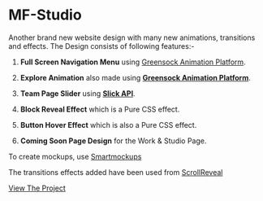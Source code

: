 # MF-Studio
Another brand new website design with many new animations, transitions and effects. The Design consists of following features:-
1) **Full Screen Navigation Menu** using [Greensock Animation Platform](https://greensock.com/).

2) **Explore Animation** also made using [**Greensock Animation Platform**](https://greensock.com/).

3) **Team Page Slider** using [**Slick API**](https://github.com/kenwheeler/slick).

4) **Block Reveal Effect** which is a Pure CSS effect.

5) **Button Hover Effect** which is also a Pure CSS effect.

6) **Coming Soon Page Design** for the Work & Studio Page.

To create mockups, use [Smartmockups](https://smartmockups.com/?status=accepted&expires=1543251852&seller=19214&affiliate=34221&link=783&p_tok=c9d79cb6-8611-4265-b697-692f7dfb4f91)

The transitions effects added have been used from [ScrollReveal](https://scrollrevealjs.org/)

[View The Project](https://thedeepanshumourya.github.io/MF-Studio/)
